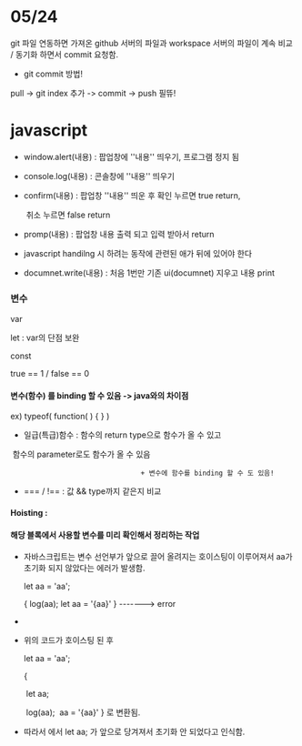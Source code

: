 # 05/24

git 파일 연동하면 가져온 github 서버의 파일과 workspace 서버의 파일이 계속 비교 / 동기화 하면서 commit 요청함.





- git commit 방법!

pull -> git index 추가 -> commit -> push 필뜌!



# javascript

- window.alert(내용) : 팝업창에 ''내용'' 띄우기, 프로그램 정지 됨

- console.log(내용) : 콘솔창에 ''내용'' 띄우기

- confirm(내용) : 팝업창 ''내용'' 띄운 후 확인 누르면 true return,

  ​							취소 누르면 false return

- promp(내용) : 팝업창 내용 출력 되고 입력 받아서 return
- javascript handilng 시 하려는 동작에 관련된 애가 뒤에 있어야 한다

- documnet.write(내용) :  처음 1번만 기존 ui(documnet) 지우고 내용 print



### 변수

var

let : var의 단점 보완

const

true == 1 / false == 0



#### 변수(함수) 를 binding 할 수 있음 -> java와의 차이점

ex) typeof( function( ) { } )

- 일급(특급)함수 : 함수의 return type으로 함수가 올 수 있고

​						           함수의 parameter로도 함수가 올 수 있음

									+ 변수에 함수를 binding 할 수 도 있음!

- === / !== : 값 && type까지 같은지 비교



#### Hoisting :

####  해당 블록에서 사용할 변수를 미리 확인해서 정리하는 작업 

- 자바스크립트는 변수 선언부가 앞으로 끌어 올려지는 호이스팅이 이루어져서 aa가 초기화 되지 않았다는 에러가 발생함.

  let aa = 'aa';

  {
      log(aa);
      let aa = '{aa}'
  } -------> error

- 

- 위의 코드가 호이스팅 된 후 

  let aa = 'aa';

  {

  ​	let aa;

  ​    log(aa);
  ​    aa = '{aa}'
  }  로 변환됨.

- 따라서 에서 let aa; 가 앞으로 당겨져서 초기화 안 되었다고 인식함.